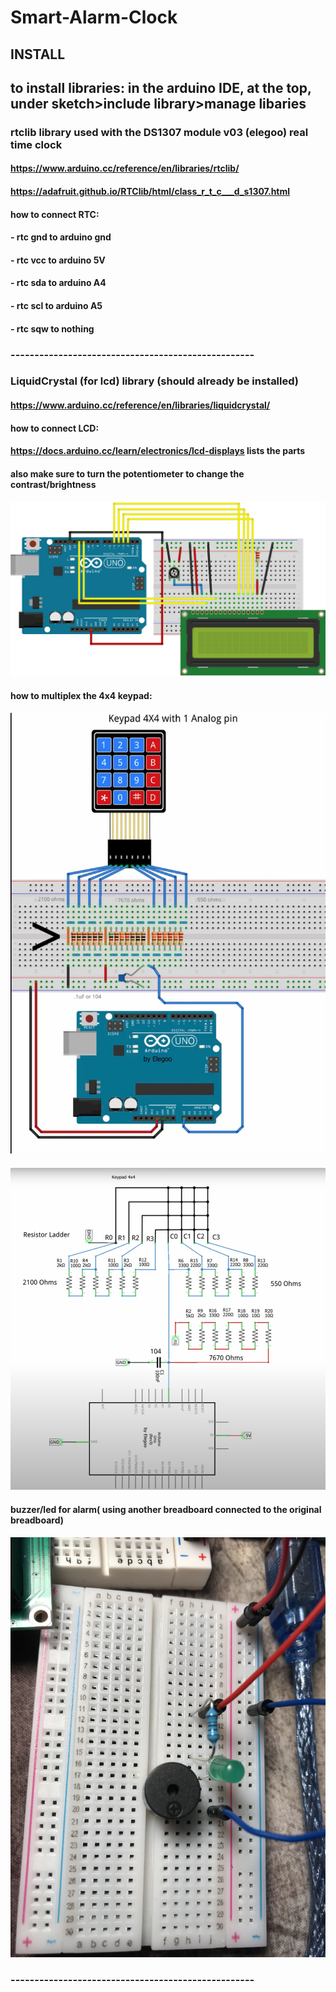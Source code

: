 # Smart-Alarm-Clock

## INSTALL

## to install libraries: in the arduino IDE, at the top, under sketch>include library>manage libaries

### rtclib library used with the DS1307 module v03 (elegoo) real time clock

#### https://www.arduino.cc/reference/en/libraries/rtclib/

#### https://adafruit.github.io/RTClib/html/class_r_t_c___d_s1307.html

#### how to connect RTC:

#### - rtc gnd to arduino gnd

#### - rtc vcc to arduino 5V

#### - rtc sda to arduino A4

#### - rtc scl to arduino A5

#### - rtc sqw to nothing

### ---------------------------------------------------

### LiquidCrystal (for lcd) library (should already be installed)

#### https://www.arduino.cc/reference/en/libraries/liquidcrystal/

#### how to connect LCD:

#### https://docs.arduino.cc/learn/electronics/lcd-displays lists the parts

#### also make sure to turn the potentiometer to change the contrast/brightness

#### ![alt text](https://github.com/jsteyn135/Smart-Alarm-Clock/blob/30fca93536255daa57ff5a93cc77974508efa352/imgs/LCD_Base_bb_Fritz.png)

#### how to multiplex the 4x4 keypad:

#### ![img1](imgs/multiplexConfig.png)

#### ![img1](imgs/multiplexConfigRaw.png)

#### buzzer/led for alarm( using another breadboard connected to the original breadboard)
#### ![img1](imgs/IMG_0602.jpg)

### ---------------------------------------------------
